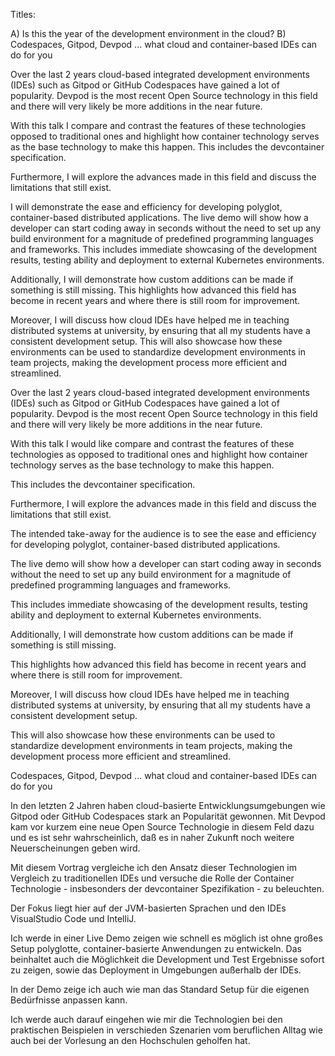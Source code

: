 Titles:

A) Is this the year of the development environment in the cloud?
B) Codespaces, Gitpod, Devpod ... what cloud and container-based IDEs can do for you


Over the last 2 years cloud-based integrated development environments (IDEs) such as Gitpod or GitHub Codespaces have gained a lot of popularity. Devpod is the most recent Open Source technology in this field and there will very likely be more additions in the near future.

With this talk I compare and contrast the features of these technologies opposed to traditional ones and highlight how container technology serves as the base technology to make this happen.
This includes the devcontainer specification.

Furthermore, I will explore the advances made in this field and discuss the limitations that still exist.

I will demonstrate the ease and efficiency for developing polyglot, container-based distributed applications.
The live demo will show how a developer can start coding away in seconds without the need to set up any build environment for a magnitude of predefined programming languages and frameworks.
This includes immediate showcasing of the development results, testing ability and deployment to external Kubernetes environments.

Additionally, I will demonstrate how custom additions can be made if something is still missing.
This highlights how advanced this field has become in recent years and where there is still room for improvement.

Moreover, I will discuss how cloud IDEs have helped me in teaching distributed systems at university, by ensuring that all my students have a consistent development setup.
This will also showcase how these environments can be used to standardize development environments in team projects, making the development process more efficient and streamlined.

Over the last 2 years cloud-based integrated development environments (IDEs) such as Gitpod or GitHub Codespaces have gained a lot of popularity. Devpod is the most recent Open Source technology in this field and there will very likely be more additions in the near future.



With this talk I would like compare and contrast the features of these technologies as opposed to traditional ones and highlight how container technology serves as the base technology to make this happen.

This includes the devcontainer specification.



Furthermore, I will explore the advances made in this field and discuss the limitations that still exist.



The intended take-away for the audience is to see the ease and efficiency for developing polyglot, container-based distributed applications.

The live demo will show how a developer can start coding away in seconds without the need to set up any build environment for a magnitude of predefined programming languages and frameworks.

This includes immediate showcasing of the development results, testing ability and deployment to external Kubernetes environments.



Additionally, I will demonstrate how custom additions can be made if something is still missing.

This highlights how advanced this field has become in recent years and where there is still room for improvement.



Moreover, I will discuss how cloud IDEs have helped me in teaching distributed systems at university, by ensuring that all my students have a consistent development setup.

This will also showcase how these environments can be used to standardize development environments in team projects, making the development process more efficient and streamlined.



Codespaces, Gitpod, Devpod ... what cloud and container-based IDEs can do for you

In den letzten 2 Jahren haben cloud-basierte Entwicklungsumgebungen wie Gitpod oder GitHub Codespaces stark an Popularität gewonnen. Mit Devpod kam vor kurzem eine neue Open Source Technologie in diesem Feld dazu und es ist sehr wahrscheinlich, daß es in naher Zukunft noch weitere Neuerscheinungen geben wird.

Mit diesem Vortrag vergleiche ich den Ansatz dieser Technologien im Vergleich zu traditionellen IDEs und versuche die Rolle der Container Technologie - insbesonders der devcontainer Spezifikation - zu beleuchten.

Der Fokus liegt hier auf der JVM-basierten Sprachen und den IDEs VisualStudio Code und IntelliJ.

Ich werde in einer Live Demo zeigen wie schnell es möglich ist ohne großes Setup polyglotte, container-basierte Anwendungen zu entwickeln. Das beinhaltet auch die Möglichkeit die Development und Test Ergebnisse sofort zu zeigen, sowie das Deployment in Umgebungen außerhalb der IDEs.

In der Demo zeige ich auch wie man das Standard Setup für die eigenen Bedürfnisse anpassen kann.

Ich werde auch darauf eingehen wie mir die Technologien bei den praktischen Beispielen in verschieden Szenarien vom beruflichen Alltag wie auch bei der Vorlesung an den Hochschulen geholfen hat.
